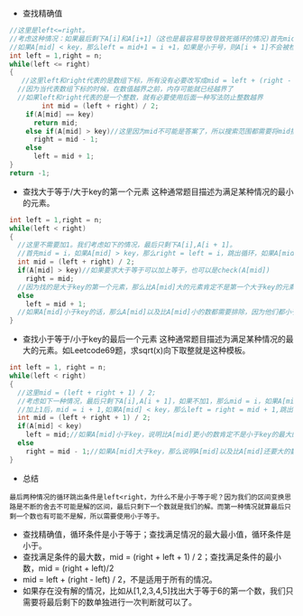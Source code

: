 - 查找精确值
```c
//这里是left<=right。
//考虑这种情况：如果最后剩下A[i]和A[i+1]（这也是最容易导致导致死循环的情况)首先mid = i,
//如果A[mid] < key，那么left = mid+1 = i +1，如果是小于号，则A[i + 1]不会被检查，导致错误
int left = 1,right = n;
while(left <= right)
{
   //这里left和right代表的是数组下标，所有没有必要改写成mid = left + (right - left)/2;
  //因为当代表数组下标的时候，在数值越界之前，内存可能就已经越界了
  //如果left和right代表的是一个整数，就有必要使用后面一种写法防止整数越界
        int mid = (left + right) / 2;
    if(A[mid] == key)
      return mid;
    else if(A[mid] > key)//这里因为mid不可能是答案了，所以搜索范围都需要将mid排除
      right = mid - 1;
    else
      left = mid + 1;
}
return -1;
```

- 查找大于等于/大于key的第一个元素
这种通常题目描述为满足某种情况的最小的元素。
```c
int left = 1,right = n;
while(left < right)
{
  //这里不需要加1。我们考虑如下的情况，最后只剩下A[i],A[i + 1]。
  //首先mid = i，如果A[mid] > key，那么right = left = i，跳出循环，如果A[mid] < key，left = right = i + 1跳出循环，所有不会死循环。
  int mid = (left + right) / 2;
  if(A[mid] > key)//如果要求大于等于可以加上等于，也可以是check(A[mid])
    right = mid;
  //因为找的是大于key的第一个元素，那么比A[mid]大的元素肯定不是第一个大于key的元素，因为A[mid]已经大于key了，所以把mid+1到后面的排除
  else
    left = mid + 1;
  //如果A[mid]小于key的话，那么A[mid]以及比A[mid]小的数都需要排除，因为他们都小于key。不可能是第一个大于等于key的元素，
}
```

- 查找小于等于/小于key的最后一个元素
这种通常题目描述为满足某种情况的最大的元素。如Leetcode69题，求sqrt(x)向下取整就是这种模板。
```c
int left = 1, right = n;
while(left < right)
{
  //这里mid = (left + right + 1) / 2;
  //考虑如下一种情况，最后只剩下A[i],A[i + 1]，如果不加1，那么mid = i，如果A[mid] < key，执行更新操作后，left = mid，right = mid + 1，就会是死循环。
  //加上1后，mid = i + 1,如果A[mid] < key，那么left = right = mid + 1,跳出循环。如果A[mid] > key，left = mid = i，跳出循环。
  int mid = (left + right + 1) / 2;
  if(A[mid] < key)
    left = mid;//如果A[mid]小于key，说明比A[mid]更小的数肯定不是小于key的最大的元素了，所以要排除mid之前的所有元素
  else
    right = mid - 1;//如果A[mid]大于key，那么说明A[mid]以及比A[mid]还要大的数都不可能小于key，所以排除A[mid]及其之后的元素。
}
```

- 总结
```
最后两种情况的循环跳出条件是left<right，为什么不是小于等于呢？因为我们的区间变换思路是不断的舍去不可能是解的区间，最后只剩下一个数就是我们的解。而第一种情况就算最后只剩一个数也有可能不是解，所以需要使用小于等于。
```
- 查找精确值，循环条件是小于等于；查找满足情况的最大最小值，循环条件是小于。
- 查找满足条件的最大数，mid = (right + left + 1) / 2；查找满足条件的最小数，mid = (right + left)/2
- mid = left + (right - left) / 2，不是适用于所有的情况。
- 如果存在没有解的情况，比如从[1,2,3,4,5]找出大于等于6的第一个数，我们只需要将最后剩下的数单独进行一次判断就可以了。
